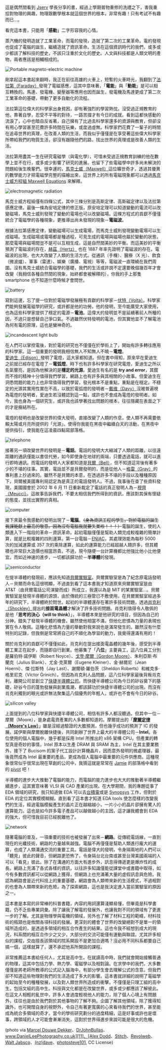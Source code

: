 
<!--

[date]: 2012-10-28
[title]: [讀書心得] 電的旅程－探索人類駕馭電子的歷史過程
[name]: book-review-journey-of-electricity
[tag]: book review | 讀書心得, physics | 物理, electromagnetism | 電磁學, technology | 科技
[photo]: http://i.minus.com/jcWBlO7GVeCs5.jpg

-->

這是偶然間看到 [Jserv][jserv] 學長分享的書，經過上學期普物重修的洗禮之下，害我重拾對物理的興趣，物理跟數學根本就這個世界的根本，非常有趣！只有考試不有趣而已…。

看完這本書，只能用「**感動**」二字形容我的心情。

蒸汽機的發明造就了工業革命，而電的發現，造就了第二次的工業革命。電的發現也促成了電腦的誕生，繼續造就了資訊革命。生活在這個資訊時代的我們，或多或少都該了解科技的歷史，不該只注重於文化的歷史。人文與科技都是人類文明的產物，兩者應該是相輔相成的。

![Portable magneto-electric machine][p1]

剛拿起這本書起來翻時，我正在前往高雄的火車上，短暫的火車時光，我翻到了[法拉第（Faraday）][faraday]發現了電磁感應，這其中意味著，「**電能**」與「**動能**」是可以相互轉換的。馬達、發電機、變壓器等應用也因而誕生，發電機及馬達更成了第二次工業革命的基礎，帶動了更多自動化的流程。

法拉第這位偉大的科學家出身貧困，卻有著強烈的學習熱忱。沒受過正規教育的他，靠著自學，忍受不平等的對待，一路苦撐才有今日的成就。看到這都快感動的流淚了，心中也暗自反省著，自己擁有了比過去科學家還多的資源與教育，但卻沒有用心學習甚至花費許多時間在玩樂，或度過虛無。科學家們花費了一輩子的時間在追尋世界的真理，在改善人類的生活，而我似乎僅僅是在享受著這些偉大科學家所帶給我們的物質生活，卻沒有跟隨他們的路，找出世界的真理或是改善人類的生活。

法拉第用盡其一生在研究電磁學（與電化學），可惜未受過正規教育訓練的他在數學上並不在行，或多或少影響了研究的進展。也留下了些電磁學中許多尚未解決的問題給後生晚輩們。很幸運的，[馬克士威（Maxwell）][maxwell]這位曠世奇才，透過其優異的數學能力才把電磁學完整的描繪出來，這世界上的所有電磁現象都可以透過[馬克士威方程組 Maxwell Equations][1] 來解釋。

![electromagnetic radiation][p2]

馬克士威方程組僅有四條公式，其中三條分別是高斯定律、高斯磁定律以及法拉第感應定律。最後一條為安培定律的修正版，原安培定理可以知道變動的電流可以改變磁場，馬克士威則發現了變動的電場也可以改變磁場。這條方程式的貢獻不僅僅統合了電磁學的各種現象，更推導出尚未發現的現象－**電磁波**。

根據法拉第感應定律，變動磁場可以生成電場，而馬克士威則發現變動電場可以生成磁場。生成磁場或電場都是種過程，可見生成的電場與磁場也屬於變動的狀態，那麼電場與磁場間豈不是可以互相生成，這是自然間美妙的平衡。而這美妙的平衡預測了電磁波的存在，[赫茲（Hertz）][hertz] 也在 1887 年率先證明了電磁波的存在。電磁波的出現，也大大改變了人類的生活方式。從通訊（手機）、醫療（X 光）、飲食（微波爐）、軍事（雷達）、娛樂（廣播、電視）等等，電磁波一直環繞在我們周圍。沒有馬克士威統合電磁學的基礎，我們的生活或許說不定還要晚個幾百年才會改變（我相信各種自然間的現象，始終都會被解釋的），你我的手上那隻 smartphone 也不知道什麼時候才會問世。

![battery][p3]

寫到這邊，忘了提一位對於電磁學發展極有貢獻的科學家－[伏特（Volta）][volta]。科學家們能夠發展電磁學的研究，或許都是他的功勞。他的發明，至今能廣受大家使用，也為這些科學家提供了穩定的電源－**電池**。這偉大的發明並不是延續著前人所種的因，不過只是想替自己爭口氣。不過雖然伏特發明的電池，但其實他並不了解電池為何有電的原理，這也是蠻神奇的。

![incandescent light bulb][p4]

在人們可以掌控電後，對於電的研究也不僅僅在於學術上了，開始有許多轉往應用的科學家。這一個重要的發明我相信無人不知無人不曉－**電燈**。[愛迪生（Edison）][edison]發明了電燈，這大家都知道。但在書中得知，原來早在愛迪生之前就已經存在電燈了－**電弧燈**。時下也有許多科學家在研究電燈，愛迪生之所以名氣響亮，是因為他解決的是**穩定的光源**。愛迪生有名的是 **try and error**，其鍥而不捨的精神十分值得我們學習，網路上也有許多與其相關的小故事。但愛迪生在洞悉問題的能力上也非常值得我們學習，發光根本不是重點，重點是在穩定。不穩定的光源其實用性實在不高，以致於電弧燈的發明者－[戴维（Davy）][davy]沒被普遍視為電燈的發明者，愛迪生若沒體認到這一點，或許也不會成為電燈的發明者。如今，我也身為一個研究生，或許我也該學著找出問題的根本，往往隱藏在表面之下的才是癥結所在。

電燈的發明也是改變世界的偉大發明，直接改變了人類的作息，使人類不再需要依賴太陽或月亮所提供的「光源」。使得你我能在黑夜中繼續白天的活動，在黑夜中提供指引，使我能在這凌晨四點寫部落格。

![telephone][p5]

接著另一項改變世界的發明是－**電話**。電話的發明大大縮減了人類的距離，以往遠距離的通訊僅能以書信代勞，如今即使身在地球的兩端，只要透過電話，就可以進行即時通訊。而電話的發明人大家都知道是[貝爾（Bell）][bell]，但不知道這背後有著多少的不堪的往事。其實，電話並不是貝爾發明的，而是從他人－[格雷（Gray）][gray]的專利書上抄過來的。雖然不是貝爾的本意，在透過許多不堪的手段以及種種原因下，貝爾被美國專利局認定為是真正的電話發明人。不過，我事後在查了些資料發現，美國國會於 2002 年 6 月 11 日重新裁定了電話的真正發明人為－[穆齊（Meucci）][meucci]。這故事告訴我們，不要太相信我們所得到的資訊，應該對其保有懷疑的態度，並找出實際的真相。

![computer][p6]

接下來最令我感動的發明出現了－**電腦**。~~（身為資訊工程的學生，對於電腦的誕生我謹能獻上最高的敬意。因為沒有電腦我就要失業啦！！！）~~電腦的誕生，使的人類進入下一階段的革命－資訊革命。起初電腦僅僅是幫助人類完成較複雜的簡單計算，就是比較複雜的四則運算。第一台電腦－[ENIAC][2]，其處理效能為每秒 5000 次的加減運算或 357 次的乘除運算，如此的運算能力已經超越人類許多，但其體積也非常巨大造價也相當昂貴。不過，現今隨便一台計算機都比他強比他小比他便宜。而如近神速的進步，一切都該歸功於－**半導體**的發現。

![semiconductor][p7]

在提半導體的發現前，應該先知道[貝爾實驗室][3]。貝爾實驗室是為了紀念原電話發明人－貝爾而命名這很明顯，不過直到看了這本書我才知道原來貝爾實驗室是由 AT&T（由貝爾電話公司演變而成）所成立，我還以為是 MIT 的某實驗室…。貝爾實驗室是發現半導體的源頭，由於傳統的三極管已不敷使用，在貝爾實驗室經過多年的研究下，半導體終於問世。起初的半導體還存在著許多技術問題，透過[肖克利（Shockley）][shockley]提出的**接面電晶體**才解決了許多技術問題。肖克利值得令人敬佩的是他「**思考的決心（will to think）**」，半導體本來是他研究的項目，但因為自己的分神，錯失了發現半導體的機會。雖然使他相當不滿，但他化悲憤為力量的表現也實在令人敬佩。這種化悲憤為力量的舉動對我來說也是滿常發生的。雖然沒有什麼特別的記錄，但我倒是常常將自己的不順化為學習的動力，我覺得還滿有用的！

關於肖克利的貢獻可不僅僅如此，肖克利在提出接面電晶體的幾年後，感受到半導體工業正在起步，而隨即自行創業。他募集了「**八位**」主要員工，這八位員工分別是羅伯特·諾伊斯（Robert Noyce）、[戈登·摩爾（Gordon Moore）][moore]、朱利亞斯·布蘭克（Julius Blank）、尤金·克萊爾（Eugene Kleiner）、金·赫爾尼（Jean Hoerni）、傑·拉斯特（Jay Last）、謝爾頓·羅伯茨（Sheldon Roberts）和維克多·格里尼克（Victor Grinich）。但因為肖克利人品問題，這八位科學家最後背叛肖克利，離開公司並創立了[快捷半導體公司][5]。而快捷半導體公司為今日的矽谷奠下的基礎，矽谷今日的蓬勃發展與創業風潮，都該歸功於快捷半導體公司的出現。而沒有肖克利獨到的眼光或許無法聚集這八個優秀的年輕人，或許也不會有今日的矽谷。

![silicon valley][p8]

上面提到的八位科學家與快捷半導體公司，相信有許多人都沒聽過。但其中一位－摩爾（Moore），是身處電資產業的人多數都知道的。摩爾提出的「**[摩爾定律（Moore's Law）][4]**」雖是沒經過驗證的大膽預測，但也幾乎成功的預測了 IC 的發展。諾伊斯與摩爾脫離快捷後，共同創辦了世界上最大的半導體公司－**Intel**。各位使用的個人電腦中，幾乎都是採用 Intel 所推出的 x86 架構 CPU。但產業的轉型真是奇妙的事情，Intel 原本以生產 DRAM 與 SRAM 為主，Intel 在其主要業務外，接下了 Bucisom 的案子代工設計計算機晶片，因而意外發明的微處理器，最後竟然成為 Intel 最重要的產品，更成為個人電腦中最重要的元件供應商。這種現象很常似乎很常出現在草創的公司中，我猜這就是常常在 [Jamie][jamie] 的部落格中看到的 [pivot][6] 吧！

半導體的進步大大推動了電腦的能力，而電腦的能力進步也大大的推動著半導體繼續進步，這其實意味著 VLSI 與 CAD 產業的出現。在大學期間，我的專題從事了 EDA 領域的研究，我只知道做 EDA 可以去[台積電][7]或是 [Synopsys][8] 工作，但對於 EDA 的定位其實模模糊糊。直到看了這本書才知道 EDA tools 使怎麼樣的改變我們的生活，經過電腦模擬產生的晶片正在越縮越小，一片小小的晶片卻擁有驚人的運算能力。這也是如今許多電子產品可以越做越小的主因，這才讓我體會到 EDA 的強大，但可惜我目前已經脫離他了。

![network][p9]

隨著電腦的普及，一項重要的技術也被發展了出來－**網路**。從傳統電話線，一直到現在的光纖技術，網路的力量越來越強。電腦不再僅僅是幫助人類進行龐大的運算，也成了人類溝通交流的重要工具。電話是偉大的發明，令身隔兩地的人們可以「聽見」彼此的聲音，但網路更恐怖了，令身隔台北台南或甚至台灣美國兩端的人可以「看見」彼此。除了在溝通的方面大有進步外，訊息得傳遞更是爆炸性的成長。網路上充滿了各式各樣的資訊，以往許多知識僅能從課堂中或書籍中取得，如今有多數資訊都可以從網路上獲得，但網路上也充滿著大量的虛假訊息與危險。我認為網路會是近代科技上的重要基礎，網路會為人類帶來新的生活模式，不過相對的也會為人類帶來新的危險。為了探索網路，這也是我決定進入當前實驗室的原因之一。

這本書是本寫的非常棒的科普書籍，內容的用詞還算淺顯易懂，但畢竟是科學書籍，仍不乏些專業詞彙。除了讓我了解電的發展外，也讓我對不同的領域有了更進一步的了解。尤其是物理學與電機的領域，另外也了解了材料工程的範疇，材料技術的瓶頸也是攸關各項科技的發展。更深刻的體會了世界的改變絕對不是單一的領域所造成的，是透過多領域的相互合作產生的結果。這也令我不經想到成大的現況，科系間的相互合作少之又少，大部分的交流可能僅有運動與聯誼。尤其許多相似的課程，交由擅長該領域的院系開設不是更加合適嗎？沒必用不同科系都要自己搞一個，這樣就算了，還不承認他系所開設的課程。

非常推薦這本書給任何人，尤其是高中生。在就讀高中時，我們就會開始接觸普通的物理，這其中包括力學、熱力學、電磁學以及相對論。在求學中的我們，大多數僅僅是將老師所教導的公式記入腦海中，有部分學生會去理解公式的含意。但我們卻不知道這些物理對我們的生活造成了多大的影響。這本書就詳細的說明了電磁學的起始至今的種種發展，以及對人類世界所造成的衝擊。不僅僅是只理工組的高中生，包括文組的高中生。科技與文化都是在改變世界，或多或少都應該了解彼此。在這文人相輕的亂世中，許多人會過度輕視他人的能力，除了個人心境上有問題外，往往也是由於我們對於其他事物的了解不夠。企圖了解其他領域，除了獲得知識外，也可開闊自身的視野外，令自己有著更寬廣的心來看待我們的世界，甚至能成為統合多領域的奇才。當今的學術研究劃分的過度精細，這是好事或許也是壞事，跨領域的人才可能會漸漸消失，這對於世界得進步來說可能是很大的危機。


(photo via [Marcel Douwe Dekker][9]、[DrJohnBullas][10]、[www.DanielLeePhotography.co.uk][11]、[Alex Dodd][12]、[Stitch][13]、[Revolweb][14]、[Walt Jabsco][15]、[(nz)dave][16]、[photosteve101][17], CC License)

[jserv]: http://blog.linux.org.tw/~jserv/
[faraday]: http://en.wikipedia.org/wiki/Michael_Faraday
[maxwell]: http://en.wikipedia.org/wiki/James_Clerk_Maxwell
[hertz]: http://en.wikipedia.org/wiki/Heinrich_Hertz
[volta]: http://en.wikipedia.org/wiki/Alessandro_Volta
[edison]: http://en.wikipedia.org/wiki/Thomas_Edison
[davy]: http://en.wikipedia.org/wiki/Humphry_Davy
[bell]: http://en.wikipedia.org/wiki/Alexander_Graham_Bell
[gray]: http://en.wikipedia.org/wiki/Elisha_Gray
[meucci]: http://en.wikipedia.org/wiki/Antonio_Meucci
[shockley]: http://en.wikipedia.org/wiki/William_Shockley
[moore]: http://en.wikipedia.org/wiki/Gordon_Moore
[jamie]: http://mrjamie.cc/

[1]: http://en.wikipedia.org/wiki/Maxwell%27s_equations
[2]: http://en.wikipedia.org/wiki/ENIAC
[3]: http://en.wikipedia.org/wiki/Bell_Labs
[4]: http://zh.wikipedia.org/zh-tw/%E6%91%A9%E5%B0%94%E5%AE%9A%E5%BE%8B
[5]: http://en.wikipedia.org/wiki/Fairchild_Semiconductor
[6]: http://mrjamie.cc/2010/10/29/pivot/
[7]: http://www.tsmc.com/chinese/default.htm
[8]: http://www.synopsys.com/home.aspx

[9]: http://www.flickr.com/photos/marceldouwedekker/7606356922/
[10]: http://www.flickr.com/photos/johnbullas/3191713216/
[11]: http://www.flickr.com/photos/viperstealth/7173048636/
[12]: http://www.flickr.com/photos/alexdoddphotography/2402061305/
[13]: http://www.flickr.com/photos/stitch/21594431/
[14]: http://www.flickr.com/photos/revolweb/3985108034/
[15]: http://www.flickr.com/photos/waltjabsco/2658853205/
[16]: http://www.flickr.com/photos/nzdave/347532488/
[17]: http://www.flickr.com/photos/42931449@N07/6088751332/

[p1]: http://i.minus.com/jbae3E836dBJ0W.jpg
[p2]: http://i.minus.com/jqxxhLuLD3isf.jpg
[p3]: http://i.minus.com/jmZAquk6ysy69.jpg
[p4]: http://i.minus.com/j6lTCR3yFihsC.jpg
[p5]: http://i.minus.com/jZn6ACNoyCSqk.jpg
[p6]: http://i.minus.com/jOq0DI7lhpzPf.jpg
[p7]: http://i.minus.com/jOlDzNgydCQdn.jpg
[p8]: http://i.minus.com/jyg73eWnPsR7N.jpg
[p9]: http://i.minus.com/jb1XdN7RZVDCtm.jpg
